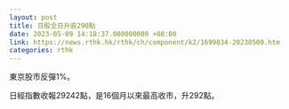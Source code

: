 ```yaml
---
layout: post
title: 日股全日升逾290點
date: 2023-05-09 14:18:37.000000000 +08:00
link: https://news.rthk.hk/rthk/ch/component/k2/1699834-20230509.htm
categories: rthk
---
```


東京股市反彈1%。

日經指數收報29242點，是16個月以來最高收市，升292點。
